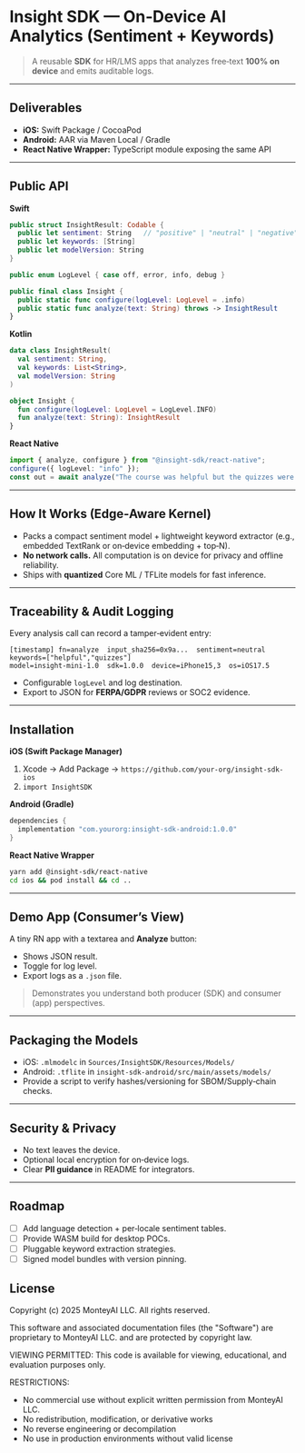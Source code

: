 
# Insight SDK — On‑Device AI Analytics (Sentiment + Keywords)

> A reusable **SDK** for HR/LMS apps that analyzes free‑text **100% on device** and emits auditable logs.

---

## Deliverables
- **iOS:** Swift Package / CocoaPod  
- **Android:** AAR via Maven Local / Gradle  
- **React Native Wrapper:** TypeScript module exposing the same API

---

## Public API

**Swift**
```swift
public struct InsightResult: Codable {
  public let sentiment: String   // "positive" | "neutral" | "negative"
  public let keywords: [String]
  public let modelVersion: String
}

public enum LogLevel { case off, error, info, debug }

public final class Insight {
  public static func configure(logLevel: LogLevel = .info)
  public static func analyze(text: String) throws -> InsightResult
}
```

**Kotlin**
```kotlin
data class InsightResult(
  val sentiment: String,
  val keywords: List<String>,
  val modelVersion: String
)

object Insight {
  fun configure(logLevel: LogLevel = LogLevel.INFO)
  fun analyze(text: String): InsightResult
}
```

**React Native**
```ts
import { analyze, configure } from "@insight-sdk/react-native";
configure({ logLevel: "info" });
const out = await analyze("The course was helpful but the quizzes were tricky.");
```

---

## How It Works (Edge‑Aware Kernel)

- Packs a compact sentiment model + lightweight keyword extractor (e.g., embedded TextRank or on‑device embedding + top‑N).  
- **No network calls.** All computation is on device for privacy and offline reliability.  
- Ships with **quantized** Core ML / TFLite models for fast inference.

---

## Traceability & Audit Logging

Every analysis call can record a tamper‑evident entry:
```
[timestamp] fn=analyze  input_sha256=0x9a...  sentiment=neutral  keywords=["helpful","quizzes"]
model=insight-mini-1.0  sdk=1.0.0  device=iPhone15,3  os=iOS17.5
```
- Configurable `logLevel` and log destination.  
- Export to JSON for **FERPA/GDPR** reviews or SOC2 evidence.

---

## Installation

**iOS (Swift Package Manager)**
1. Xcode → Add Package → `https://github.com/your-org/insight-sdk-ios`
2. `import InsightSDK`

**Android (Gradle)**
```gradle
dependencies {
  implementation "com.yourorg:insight-sdk-android:1.0.0"
}
```

**React Native Wrapper**
```bash
yarn add @insight-sdk/react-native
cd ios && pod install && cd ..
```

---

## Demo App (Consumer’s View)

A tiny RN app with a textarea and **Analyze** button:
- Shows JSON result.
- Toggle for log level.
- Export logs as a `.json` file.

> Demonstrates you understand both producer (SDK) and consumer (app) perspectives.

---

## Packaging the Models

- iOS: `.mlmodelc` in `Sources/InsightSDK/Resources/Models/`  
- Android: `.tflite` in `insight-sdk-android/src/main/assets/models/`
- Provide a script to verify hashes/versioning for SBOM/Supply‑chain checks.

---

## Security & Privacy

- No text leaves the device.  
- Optional local encryption for on‑device logs.  
- Clear **PII guidance** in README for integrators.

---

## Roadmap
- [ ] Add language detection + per‑locale sentiment tables.
- [ ] Provide WASM build for desktop POCs.
- [ ] Pluggable keyword extraction strategies.
- [ ] Signed model bundles with version pinning.

## License
Copyright (c) 2025 MonteyAI LLC. All rights reserved.

This software and associated documentation files (the "Software") are proprietary 
to MonteyAI LLC. and are protected by copyright law.

VIEWING PERMITTED: This code is available for viewing, educational, and 
evaluation purposes only.

RESTRICTIONS:
- No commercial use without explicit written permission from MonteyAI LLC.
- No redistribution, modification, or derivative works
- No reverse engineering or decompilation
- No use in production environments without valid license

